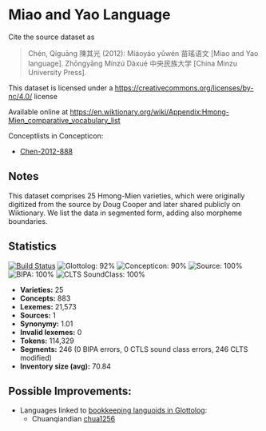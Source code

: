 # Miao and Yao Language

Cite the source dataset as

> Chén, Qíguāng 陳其光 (2012): Miáoyáo yǔwén 苗瑤语文 [Miao and Yao language]. Zhōngyāng Mínzú Dàxué 中央民族大学 [China Minzu University Press].

This dataset is licensed under a https://creativecommons.org/licenses/by-nc/4.0/ license

Available online at https://en.wiktionary.org/wiki/Appendix:Hmong-Mien_comparative_vocabulary_list

Conceptlists in Concepticon:
- [Chen-2012-888](http://concepticon.clld.org/contributions/Chen-2012-888)

## Notes

This dataset comprises 25 Hmong-Mien varieties, which were originally digitized from the source by Doug Cooper and later shared publicly on Wiktionary. We list the data in segmented form, adding also morpheme boundaries.



## Statistics


[![Build Status](https://travis-ci.org/None.svg?branch=master)](https://travis-ci.org/None)
![Glottolog: 92%](https://img.shields.io/badge/Glottolog-92%25-green.svg "Glottolog: 92%")
![Concepticon: 90%](https://img.shields.io/badge/Concepticon-90%25-green.svg "Concepticon: 90%")
![Source: 100%](https://img.shields.io/badge/Source-100%25-brightgreen.svg "Source: 100%")
![BIPA: 100%](https://img.shields.io/badge/BIPA-100%25-brightgreen.svg "BIPA: 100%")
![CLTS SoundClass: 100%](https://img.shields.io/badge/CLTS%20SoundClass-100%25-brightgreen.svg "CLTS SoundClass: 100%")

- **Varieties:** 25
- **Concepts:** 883
- **Lexemes:** 21,573
- **Sources:** 1
- **Synonymy:** 1.01
- **Invalid lexemes:** 0
- **Tokens:** 114,329
- **Segments:** 246 (0 BIPA errors, 0 CTLS sound class errors, 246 CLTS modified)
- **Inventory size (avg):** 70.84

## Possible Improvements:

- Languages linked to [bookkeeping languoids in Glottolog](http://glottolog.org/glottolog/glottologinformation#bookkeepinglanguoids):
  - Chuanqiandian [chua1256](http://glottolog.org/resource/languoid/id/chua1256)

